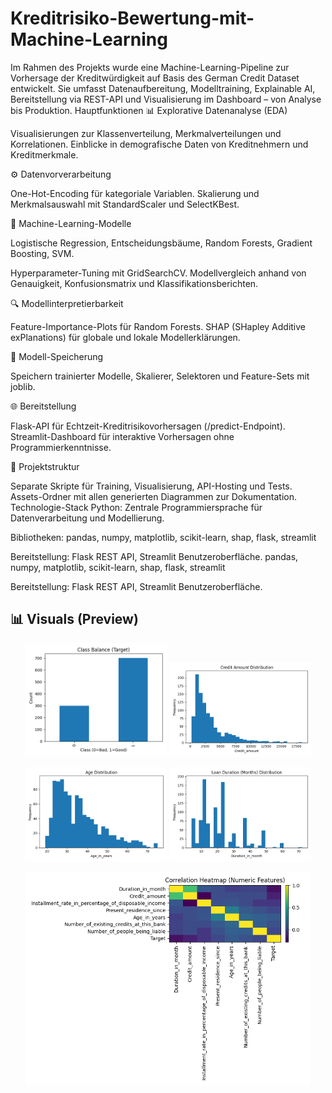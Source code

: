 # Kreditrisiko-Bewertung-mit-Machine-Learning
Im Rahmen des Projekts wurde eine Machine-Learning-Pipeline zur Vorhersage der Kreditwürdigkeit auf Basis des German Credit Dataset entwickelt. Sie umfasst Datenaufbereitung, Modelltraining, Explainable AI, Bereitstellung via REST-API und Visualisierung im Dashboard – von Analyse bis Produktion.
Hauptfunktionen
📊 Explorative Datenanalyse (EDA)

Visualisierungen zur Klassenverteilung, Merkmalverteilungen und Korrelationen.
Einblicke in demografische Daten von Kreditnehmern und Kreditmerkmale.

⚙️ Datenvorverarbeitung

One-Hot-Encoding für kategoriale Variablen.
Skalierung und Merkmalsauswahl mit StandardScaler und SelectKBest.

🧠 Machine-Learning-Modelle

Logistische Regression, Entscheidungsbäume, Random Forests, Gradient Boosting, SVM.

Hyperparameter-Tuning mit GridSearchCV.
Modellvergleich anhand von Genauigkeit, Konfusionsmatrix und Klassifikationsberichten.

🔍 Modellinterpretierbarkeit

Feature-Importance-Plots für Random Forests.
SHAP (SHapley Additive exPlanations) für globale und lokale Modellerklärungen.

💾 Modell-Speicherung

Speichern trainierter Modelle, Skalierer, Selektoren und Feature-Sets mit joblib.

🌐 Bereitstellung

Flask-API für Echtzeit-Kreditrisikovorhersagen (/predict-Endpoint).
Streamlit-Dashboard für interaktive Vorhersagen ohne Programmierkenntnisse.

📂 Projektstruktur

Separate Skripte für Training, Visualisierung, API-Hosting und Tests.
Assets-Ordner mit allen generierten Diagrammen zur Dokumentation.
Technologie-Stack
Python: Zentrale Programmiersprache für Datenverarbeitung und Modellierung.

Bibliotheken:
pandas, numpy, matplotlib, scikit-learn, shap, flask, streamlit

Bereitstellung: Flask REST API, Streamlit Benutzeroberfläche.
pandas, numpy, matplotlib, scikit-learn, shap, flask, streamlit

Bereitstellung: Flask REST API, Streamlit Benutzeroberfläche.

## 📊 Visuals (Preview)

<p align="center">
  <img src="assets/01_class_balance.png" alt="Class Balance" width="45%">
  <img src="assets/02_Credit_amount_hist.png" alt="Credit Amount Distribution" width="45%">
</p>
<p align="center">
  <img src="assets/02_Age_in_years_hist.png" alt="Age Distribution" width="45%">
  <img src="assets/02_Duration_in_month_hist.png" alt="Loan Duration (Months)" width="45%">
</p>
<p align="center">
  <img src="assets/03_correlation_heatmap.png" alt="Correlation Heatmap" width="90%">
</p>
